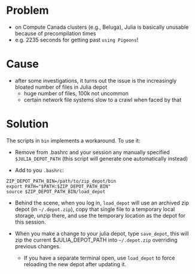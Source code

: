 # Problem

- on Compute Canada clusters (e.g., Beluga), Julia is basically unusable because of precompilation times
- e.g. 2235 seconds for getting past `using Pigeons`!


# Cause

- after some investigations, it turns out the issue is the increasingly bloated number of files in Julia depot
    - huge number of files, 100k not uncommon
    - certain network file systems slow to a crawl when faced by that


# Solution

The scripts in `bin` implements a workaround. To use it:

- Remove from .bashrc and your session any manually specified `$JULIA_DEPOT_PATH` (this script will generate one automatically instead)

- Add to you `.bashrc`: 

```
ZIP_DEPOT_PATH_BIN=/path/to/zip_depot/bin
export PATH="$PATH:$ZIP_DEPOT_PATH_BIN"
source $ZIP_DEPOT_PATH_BIN/load_depot
```

- Behind the scene, when you log in, `load_depot` will use an archived zip 
    depot (in `~/.depot.zip`), copy that single file to a temporary local storage, unzip there, and use the temporary location as the depot for this session. 

- When you make a change to your julia depot, type `save_depot`, this will zip the current $JULIA_DEPOT_PATH into 
    `~/.depot.zip` overriding previous changes. 

    - If you have a separate terminal open, use `load_depot` to force reloading the new depot after updating it. 